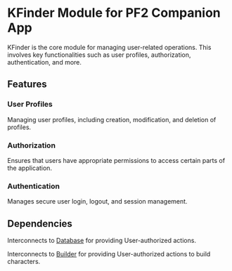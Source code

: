 # KFinder Module for PF2 Companion App

KFinder is the core module for managing user-related operations. This involves key functionalities such as user
profiles, authorization, authentication, and more.

## Features

### User Profiles

Managing user profiles, including creation, modification, and deletion of profiles.

### Authorization

Ensures that users have appropriate permissions to access certain parts of the application.

### Authentication

Manages secure user login, logout, and session management.

## Dependencies

Interconnects to [Database](../dbfinder/readme.md) for providing User-authorized actions.

Interconnects to [Builder](../buildfinder/readme.md) for providing User-authorized actions to build characters.